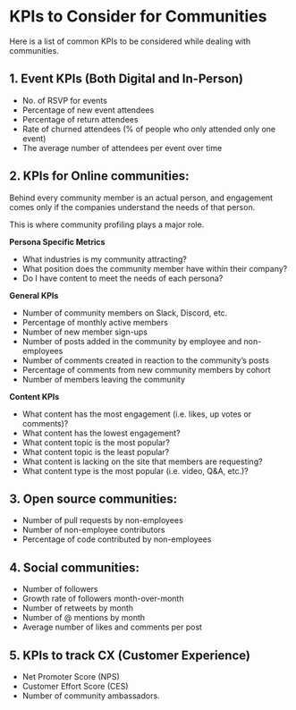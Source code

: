 # KPIs to Consider for Communities

Here is a list of common KPIs to be considered while dealing with communities.

## 1. Event KPIs \(Both Digital and In-Person\)

* No. of RSVP for events
* Percentage of new event attendees
* Percentage of return attendees
* Rate of churned attendees \(% of people who only attended only one event\)
* The average number of attendees per event over time

## **2. KPIs for Online communities:**

Behind every community member is an actual person, and engagement comes only if the companies understand the needs of that person.

This is where community profiling plays a major role.

**Persona Specific Metrics**

* What industries is my community attracting?
* What position does the community member have within their company?
* Do I have content to meet the needs of each persona?

**General KPIs**

* Number of community members on Slack, Discord, etc.
* Percentage of monthly active members
* Number of new member sign-ups
* Number of posts added in the community by employee and non-employees
* Number of comments created in reaction to the community’s posts
* Percentage of comments from new community members by cohort
* Number of members leaving the community

**Content KPIs**

* What content has the most engagement \(i.e. likes, up votes or comments\)?
* What content has the lowest engagement?
* What content topic is the most popular?
* What content topic is the least popular?
* What content is lacking on the site that members are requesting?
* What content type is the most popular \(i.e. video, Q&A, etc.\)?

## **3. Open source communities:**

* Number of pull requests by non-employees
* Number of non-employee contributors
* Percentage of code contributed by non-employees

## **4. Social communities:**

* Number of followers
* Growth rate of followers month-over-month
* Number of retweets by month
* Number of @ mentions by month
* Average number of likes and comments per post

## **5. KPIs to track CX \(Customer Experience\)**

* Net Promoter Score \(NPS\)
* Customer Effort Score \(CES\)
* Number of community ambassadors.

